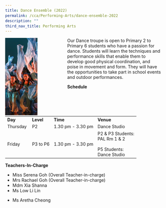 ```yaml
---
title: Dance Ensemble (2022)
permalink: /cca/Performing-Arts/dance-ensemble-2022
description: ""
third_nav_title: Performing Arts
---
```

<div>
<div style="float: left">
<img src="/images/cca2.png" 
     style="width:52%">
</div>
<div>
<p>Our Dance troupe is open to Primary 2 to Primary 6 students who have a passion for dance. Students will learn the techniques and performance skills that enable them to develop good physical coordination, and poise in movement and form. They will have the opportunities to take part in school events and outdoor performances.&nbsp;</p>
<p><strong>Schedule&nbsp;</strong></p>
<table border="0" cellspacing="0" cellpadding="8">
<tbody>
<tr>
<td><strong>Day</strong></td>
<td><strong>Level</strong></td>
<td><strong>Time</strong></td>
<td><strong>Venue</strong></td>
</tr>
<tr>
<td>Thursday&nbsp;</td>
<td>P2</td>
<td>1.30 pm - 3.30 pm</td>
<td>Dance Studio</td>
</tr>
<tr>
<td>Friday</td>
<td>P3 to P6</td>
<td>1.30 pm - 3.30 pm</td>
<td>P2 &amp; P3 Students:<br />PAL Rm 1 &amp; 2<br /><br />P5 Students:<br />Dance Studio</td>
</tr>
</tbody>
</table>
<p><strong>Teachers-In-Charge</strong><br /></p>
<ul>
<li>Miss Serena Goh (Overall Teacher-in-charge)</li>
<li>Mrs Rachael Goh (Overall Teacher-in-charge)</li>
<li>Mdm Xia Shanna</li>
<li>Ms Low Li Lin</li>
<li>
<p>Ms Aretha Cheong</p>
</li>
</ul>
</div>
</div>